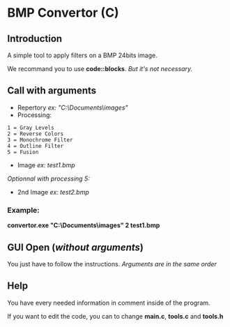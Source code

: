 # BMP Convertor (C)
## Introduction
A simple tool to apply filters on a BMP 24bits image.

We recommand you to use **code::blocks**.
*But it's not necessary.*

## Call with arguments
- Repertory *ex: "C:\Documents\images\"*
- Processing: 
```
1 = Gray Levels
2 = Reverse Colors
3 = Monochrome Filter
4 = Outline Filter
5 = Fusion
```
- Image *ex: test1.bmp*

*Optionnal with processing 5:*
- 2nd Image *ex: test2.bmp*

### Example:
**convertor.exe "C:\Documents\images\" 2 test1.bmp**

 ## GUI Open (*without arguments*)
 You just have to follow the instructions. *Arguments are in the same order*
 
 ## Help
 You have every needed information in comment inside of the program.
 
 If you want to edit the code, you can to change **main.c**, **tools.c** and **tools.h**
